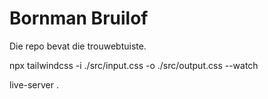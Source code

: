 # Bornman Bruilof

Die repo bevat die trouwebtuiste.

npx tailwindcss -i ./src/input.css -o ./src/output.css --watch

live-server .